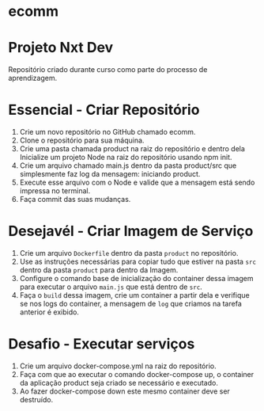 # ecomm

# Projeto Nxt Dev

Repositório criado durante curso como parte do processo de aprendizagem.

# Essencial - Criar Repositório

1. Crie um novo repositório no GitHub chamado ecomm.
2. Clone o repositório para sua máquina.
3. Crie uma pasta chamada product na raiz do repositório e dentro dela Inicialize um projeto Node na raiz do repositório usando npm init.
4. Crie um arquivo chamado main.js dentro da pasta product/src que simplesmente faz log da mensagem: iniciando product.
5. Execute esse arquivo com o Node e valide que a mensagem está sendo impressa no terminal.
6. Faça commit das suas mudanças.

# Desejavél - Criar Imagem de Serviço 

1. Crie um arquivo `Dockerfile` dentro da pasta `product` no repositório.
2. Use as instruções necessárias para copiar tudo que estiver na pasta `src` dentro da pasta `product` para dentro da Imagem.
3. Configure o comando base de inicialização do container dessa imagem para executar o arquivo `main.js` que está dentro de `src`.
4. Faça o `build` dessa imagem, crie um container a partir dela e verifique se nos logs do container, a mensagem de `log` que criamos na tarefa anterior é exibido.

# Desafio - Executar serviços

1. Crie um arquivo docker-compose.yml na raiz do repositório.
2. Faça com que ao executar o comando docker-compose up, o container da aplicação product seja criado se necessário e executado.
3. Ao fazer docker-compose down este mesmo container deve ser destruído.



